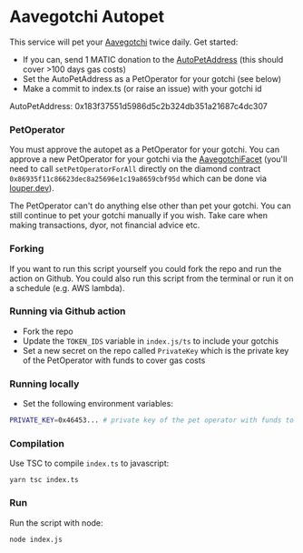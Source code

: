 # Aavegotchi Autopet

This service will pet your [Aavegotchi](https://aavegotchi.com) twice daily. Get started:

- If you can, send 1 MATIC donation to the [AutoPetAddress](https://polygonscan.com/address/0x183f37551d5986d5c2b324db351a21687c4dc307) (this should cover >100 days gas costs)
- Set the AutoPetAddress as a PetOperator for your gotchi (see below)
- Make a commit to index.ts (or raise an issue) with your gotchi id

AutoPetAddress: 0x183f37551d5986d5c2b324db351a21687c4dc307

### PetOperator

You must approve the autopet as a PetOperator for your gotchi. You can approve a new PetOperator for your gotchi via the [AavegotchiFacet](https://louper.dev/?address=0x86935F11C86623deC8a25696E1C19a8659CbF95d&network=polygon) (you'll need to call `setPetOperatorForAll` directly on the diamond contract `0x86935f11c86623dec8a25696e1c19a8659cbf95d` which can be done via [louper.dev](https://louper.dev/?address=0x86935F11C86623deC8a25696E1C19a8659CbF95d&network=polygon)).

The PetOperator can't do anything else other than pet your gotchi. You can still continue to pet your gotchi manually if you wish. Take care when making transactions, dyor, not financial advice etc.

### Forking

If you want to run this script yourself you could fork the repo and run the action on Github. You could also run this script from the terminal or run it on a schedule (e.g. AWS lambda).

### Running via Github action

- Fork the repo
- Update the `TOKEN_IDS` variable in `index.js/ts` to include your gotchis
- Set a new secret on the repo called `PrivateKey` which is the private key of the PetOperator with funds to cover gas costs

### Running locally

- Set the following environment variables:

```bash
PRIVATE_KEY=0x46453... # private key of the pet operator with funds to cover gas costs
```

### Compilation

Use TSC to compile `index.ts` to javascript:

```
yarn tsc index.ts
```

### Run

Run the script with node:

```
node index.js
```
